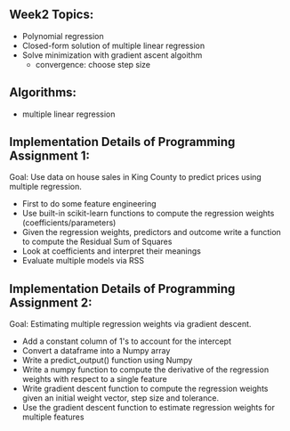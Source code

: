 ## Week2 Topics:
* Polynomial regression
* Closed-form solution of multiple linear regression
* Solve minimization with gradient ascent algoithm
  - convergence: choose step size


## Algorithms: 
* multiple linear regression


## Implementation Details of Programming Assignment 1:

Goal: Use data on house sales in King County to predict prices using multiple regression. 

* First to do some feature engineering
* Use built-in scikit-learn functions to compute the regression weights (coefficients/parameters)
* Given the regression weights, predictors and outcome write a function to compute the Residual Sum of Squares
* Look at coefficients and interpret their meanings
* Evaluate multiple models via RSS

## Implementation Details of Programming Assignment 2:

Goal: Estimating multiple regression weights via gradient descent.

* Add a constant column of 1's to account for the intercept
* Convert a dataframe into a Numpy array
* Write a predict_output() function using Numpy
* Write a numpy function to compute the derivative of the regression weights with respect to a single feature
* Write gradient descent function to compute the regression weights given an initial weight vector, step size and tolerance.
* Use the gradient descent function to estimate regression weights for multiple features
